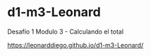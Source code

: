 # d1-m3-Leonard
Desafío 1 Modulo 3 - Calculando el total 

https://leonarddiego.github.io/d1-m3-Leonard/
